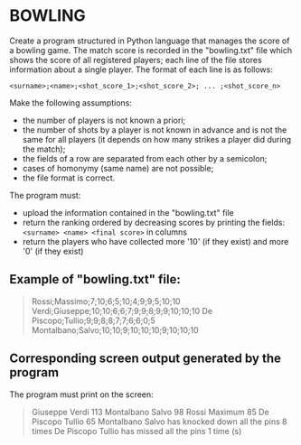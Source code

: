 # BOWLING

Create a program structured in Python language that manages the score of a bowling game.
The match score is recorded in the "bowling.txt" file which shows the score of all registered players;
each line of the file stores information about a single player.
The format of each line is as follows:

    <surname>;<name>;<shot_score_1>;<shot_score_2>; ... ;<shot_score_n>

Make the following assumptions:

- the number of players is not known a priori;
- the number of shots by a player is not known in advance and is not the same for all players (it depends on how many strikes
  a player did during the match);
- the fields of a row are separated from each other by a semicolon;
- cases of homonymy (same name) are not possible;
- the file format is correct.

The program must:

- upload the information contained in the "bowling.txt" file
- return the ranking ordered by decreasing scores by printing the fields: 
  `<surname> <name> <final score>` in columns
- return the players who have collected more '10' (if they exist) and more '0' (if they exist)

## Example of "bowling.txt" file:

> Rossi;Massimo;7;10;6;5;10;4;9;9;5;10;10
> Verdi;Giuseppe;10;10;6;6;7;9;9;8;9;9;10;10;10
> De Piscopo;Tullio;9;9;8;8;7;7;6;6;0;5
> Montalbano;Salvo;10;10;9;10;10;10;9;10;10;10

## Corresponding screen output generated by the program

The program must print on the screen:

> Giuseppe Verdi 113
> Montalbano Salvo 98
> Rossi Maximum 85
> De Piscopo Tullio 65
> Montalbano Salvo has knocked down all the pins 8 times
> De Piscopo Tullio has missed all the pins 1 time (s) 

